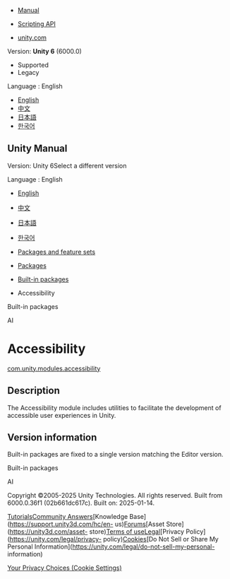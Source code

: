 [](https://docs.unity3d.com)

  * [Manual](../Manual/index.html)
  * [Scripting API](../ScriptReference/index.html)

  * [unity.com](https://unity.com/)

Version: **Unity 6** (6000.0)

  * Supported
  * Legacy

Language : English

  * [English](/Manual/com.unity.modules.accessibility.html)
  * [中文](/cn/current/Manual/com.unity.modules.accessibility.html)
  * [日本語](/ja/current/Manual/com.unity.modules.accessibility.html)
  * [한국어](/kr/current/Manual/com.unity.modules.accessibility.html)

[](https://docs.unity3d.com)

## Unity Manual

Version: Unity 6Select a different version

Language : English

  * [English](/Manual/com.unity.modules.accessibility.html)
  * [中文](/cn/current/Manual/com.unity.modules.accessibility.html)
  * [日本語](/ja/current/Manual/com.unity.modules.accessibility.html)
  * [한국어](/kr/current/Manual/com.unity.modules.accessibility.html)

  * [Packages and feature sets](PackagesList.html)
  * [Packages](Packages-all.html)
  * [Built-in packages](pack-build.html)
  * Accessibility 

[](pack-build.html)

Built-in packages

[](com.unity.modules.ai.html)

AI

# Accessibility

[com.unity.modules.accessibility](https://docs.unity3d.com/6000.0/Documentation/ScriptReference/UnityEngine.AccessibilityModule.html)

## Description

The Accessibility module includes utilities to facilitate the development of
accessible user experiences in Unity.

## Version information

Built-in packages are fixed to a single version matching the Editor version.

[](pack-build.html)

Built-in packages

[](com.unity.modules.ai.html)

AI

Copyright ©2005-2025 Unity Technologies. All rights reserved. Built from
6000.0.36f1 (02b661dc617c). Built on: 2025-01-14.

[Tutorials](https://learn.unity.com/)[Community
Answers](https://answers.unity3d.com)[Knowledge
Base](https://support.unity3d.com/hc/en-
us)[Forums](https://forum.unity3d.com)[Asset Store](https://unity3d.com/asset-
store)[Terms of
use](https://docs.unity3d.com/Manual/TermsOfUse.html)[Legal](https://unity.com/legal)[Privacy
Policy](https://unity.com/legal/privacy-
policy)[Cookies](https://unity.com/legal/cookie-policy)[Do Not Sell or Share
My Personal Information](https://unity.com/legal/do-not-sell-my-personal-
information)

[Your Privacy Choices (Cookie Settings)](javascript:void\(0\);)

